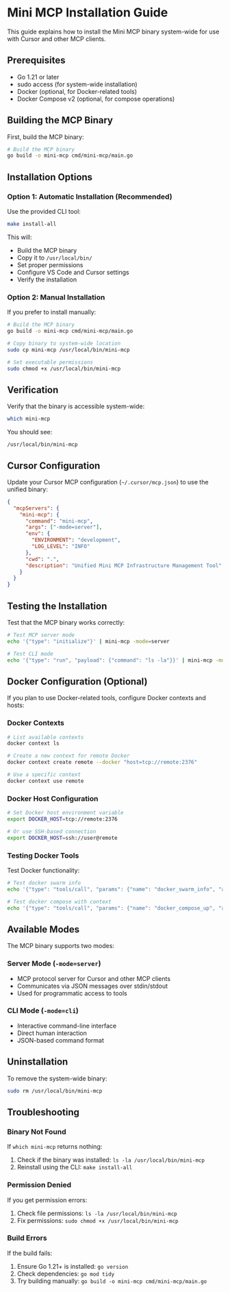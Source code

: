 # Mini MCP Installation Guide

This guide explains how to install the Mini MCP binary system-wide for use with Cursor and other MCP clients.

## Prerequisites

- Go 1.21 or later
- sudo access (for system-wide installation)
- Docker (optional, for Docker-related tools)
- Docker Compose v2 (optional, for compose operations)

## Building the MCP Binary

First, build the MCP binary:

```bash
# Build the MCP binary
go build -o mini-mcp cmd/mini-mcp/main.go
```

## Installation Options

### Option 1: Automatic Installation (Recommended)

Use the provided CLI tool:

```bash
make install-all
```

This will:
- Build the MCP binary
- Copy it to `/usr/local/bin/`
- Set proper permissions
- Configure VS Code and Cursor settings
- Verify the installation

### Option 2: Manual Installation

If you prefer to install manually:

```bash
# Build the MCP binary
go build -o mini-mcp cmd/mini-mcp/main.go

# Copy binary to system-wide location
sudo cp mini-mcp /usr/local/bin/mini-mcp

# Set executable permissions
sudo chmod +x /usr/local/bin/mini-mcp
```

## Verification

Verify that the binary is accessible system-wide:

```bash
which mini-mcp
```

You should see:
```
/usr/local/bin/mini-mcp
```

## Cursor Configuration

Update your Cursor MCP configuration (`~/.cursor/mcp.json`) to use the unified binary:

```json
{
  "mcpServers": {
    "mini-mcp": {
      "command": "mini-mcp",
      "args": ["-mode=server"],
      "env": {
        "ENVIRONMENT": "development",
        "LOG_LEVEL": "INFO"
      },
      "cwd": ".",
      "description": "Unified Mini MCP Infrastructure Management Tool"
    }
  }
}
```

## Testing the Installation

Test that the MCP binary works correctly:

```bash
# Test MCP server mode
echo '{"type": "initialize"}' | mini-mcp -mode=server

# Test CLI mode
echo '{"type": "run", "payload": {"command": "ls -la"}}' | mini-mcp -mode=cli
```

## Docker Configuration (Optional)

If you plan to use Docker-related tools, configure Docker contexts and hosts:

### Docker Contexts

```bash
# List available contexts
docker context ls

# Create a new context for remote Docker
docker context create remote --docker "host=tcp://remote:2376"

# Use a specific context
docker context use remote
```

### Docker Host Configuration

```bash
# Set Docker host environment variable
export DOCKER_HOST=tcp://remote:2376

# Or use SSH-based connection
export DOCKER_HOST=ssh://user@remote
```

### Testing Docker Tools

Test Docker functionality:

```bash
# Test docker swarm info
echo '{"type": "tools/call", "params": {"name": "docker_swarm_info", "arguments": {}}}' | mini-mcp

# Test docker compose with context
echo '{"type": "tools/call", "params": {"name": "docker_compose_up", "arguments": {"path": "/project", "context": "production"}}}' | mini-mcp
```

## Available Modes

The MCP binary supports two modes:

### Server Mode (`-mode=server`)
- MCP protocol server for Cursor and other MCP clients
- Communicates via JSON messages over stdin/stdout
- Used for programmatic access to tools

### CLI Mode (`-mode=cli`)
- Interactive command-line interface
- Direct human interaction
- JSON-based command format

## Uninstallation

To remove the system-wide binary:

```bash
sudo rm /usr/local/bin/mini-mcp
```

## Troubleshooting

### Binary Not Found
If `which mini-mcp` returns nothing:
1. Check if the binary was installed: `ls -la /usr/local/bin/mini-mcp`
2. Reinstall using the CLI: `make install-all`

### Permission Denied
If you get permission errors:
1. Check file permissions: `ls -la /usr/local/bin/mini-mcp`
2. Fix permissions: `sudo chmod +x /usr/local/bin/mini-mcp`

### Build Errors
If the build fails:
1. Ensure Go 1.21+ is installed: `go version`
2. Check dependencies: `go mod tidy`
3. Try building manually: `go build -o mini-mcp cmd/mini-mcp/main.go`
